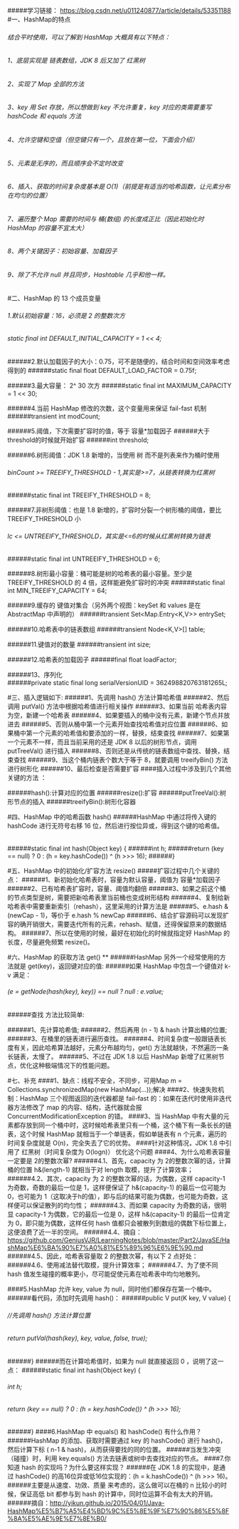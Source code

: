 #####学习链接： https://blog.csdn.net/u011240877/article/details/53351188
#一、HashMap的特点
###### 结合平时使用，可以了解到 HashMap 大概具有以下特点：
######  1、底层实现是 链表数组，JDK 8 后又加了 红黑树
######  2、实现了 Map 全部的方法
######  3、key 用 Set 存放，所以想做到 key 不允许重复，key 对应的类需要重写 hashCode 和 equals 方法
######  4、允许空键和空值（但空键只有一个，且放在第一位，下面会介绍）
######  5、元素是无序的，而且顺序会不定时改变
######  6、插入、获取的时间复杂度基本是 O(1)（前提是有适当的哈希函数，让元素分布在均匀的位置）
######  7、遍历整个 Map 需要的时间与 桶(数组) 的长度成正比（因此初始化时 HashMap 的容量不宜太大）
######  8、两个关键因子：初始容量、加载因子
######  9、除了不允许 null 并且同步，Hashtable 几乎和他一样。


#二、HashMap 的 13 个成员变量
###### 1.默认初始容量：16，必须是 2 的整数次方
###### static final int DEFAULT_INITIAL_CAPACITY = 1 << 4; 

######2.默认加载因子的大小：0.75，可不是随便的，结合时间和空间效率考虑得到的
######static final float DEFAULT_LOAD_FACTOR = 0.75f;

######3.最大容量： 2^ 30 次方
######static final int MAXIMUM_CAPACITY = 1 << 30;

######4.当前 HashMap 修改的次数，这个变量用来保证 fail-fast 机制
######transient int modCount;

######5.阈值，下次需要扩容时的值，等于 容量*加载因子
######大于threshold的时候就开始扩容
######int threshold;

######6.树形阈值：JDK 1.8 新增的，当使用 树 而不是列表来作为桶时使用
######    binCount >= TREEIFY_THRESHOLD - 1,其实是>=7，从链表转换为红黑树
######static final int TREEIFY_THRESHOLD = 8;

######7.非树形阈值：也是 1.8 新增的，扩容时分裂一个树形桶的阈值，要比 TREEIFY_THRESHOLD 小
######   lc <= UNTREEIFY_THRESHOLD，其实是<=6的时候从红黑树转换为链表
######static final int UNTREEIFY_THRESHOLD = 6;

######8.树形最小容量：桶可能是树的哈希表的最小容量。至少是 TREEIFY_THRESHOLD 的 4 倍，这样能避免扩容时的冲突
######static final int MIN_TREEIFY_CAPACITY = 64;

######9.缓存的 键值对集合（另外两个视图：keySet 和 values 是在 AbstractMap 中声明的）
######transient Set<Map.Entry<K,V>> entrySet;

######10.哈希表中的链表数组
######transient Node<K,V>[] table;

######11.键值对的数量
######transient int size;

######12.哈希表的加载因子
######final float loadFactor;

######13、序列化  
######private static final long serialVersionUID = 362498820763181265L;

#三、插入逻辑如下:
######1、先调用 hash() 方法计算哈希值
######2、然后调用 putVal() 方法中根据哈希值进行相关操作
######3、如果当前 哈希表内容为空，新建一个哈希表
######4、如果要插入的桶中没有元素，新建个节点并放进去
######5、否则从桶中第一个元素开始查找哈希值对应位置
######6、如果桶中第一个元素的哈希值和要添加的一样，替换，结束查找
######7、如果第一个元素不一样，而且当前采用的还是 JDK 8 以后的树形节点，调用 putTreeVal() 进行插入
######8、否则还是从传统的链表数组中查找、替换，结束查找
######9、当这个桶内链表个数大于等于 8，就要调用 treeifyBin() 方法进行树形化
######10、最后检查是否需要扩容
####插入过程中涉及到几个其他关键的方法 ：

######hash():计算对应的位置
######resize():扩容
######putTreeVal():树形节点的插入
######treeifyBin():树形化容器



#四、HashMap 中的哈希函数 hash()
######HashMap 中通过将传入键的 hashCode 进行无符号右移 16 位，然后进行按位异或，得到这个键的哈希值。
######
######static final int hash(Object key) {
######int h;
######return (key == null) ? 0 : (h = key.hashCode()) ^ (h >>> 16);
######}



#五、HashMap 中的初始化/扩容方法 resize()
#####扩容过程中几个关键的点：
######1、新初始化哈希表时，容量为默认容量，阈值为 容量*加载因子
######2、已有哈希表扩容时，容量、阈值均翻倍
######3、如果之前这个桶的节点类型是树，需要把新哈希表里当前桶也变成树形结构
######4、复制给新哈希表中需要重新索引（rehash），这里采用的计算方法是
######5、e.hash & (newCap - 1)，等价于 e.hash % newCap
######6、结合扩容源码可以发现扩容的确开销很大，需要迭代所有的元素，rehash、赋值，还得保留原来的数据结构。
######7、所以在使用的时候，最好在初始化的时候就指定好 HashMap 的长度，尽量避免频繁 resize()。


#六、HashMap 的获取方法 get() **
######HashMap 另外一个经常使用的方法就是 get(key)，返回键对应的值:
######如果 HashMap 中包含一个键值对 k-v 满足：
######  (e = getNode(hash(key), key)) == null ? null : e.value;
######查找 方法比较简单:

######1、先计算哈希值;
######2、然后再用 (n - 1) & hash 计算出桶的位置;
######3、在桶里的链表进行遍历查找。
######4、时间复杂度一般跟链表长度有关，因此哈希算法越好，元素分布越均匀，get() 方法就越快，不然遍历一条长链表，太慢了。
######5、不过在 JDK 1.8 以后 HashMap 新增了红黑树节点，优化这种极端情况下的性能问题。


#七、补充
####1、缺点：线程不安全，不同步，可用Map m = Collections.synchronizedMap(new HashMap(...));解决
####2、快速失败机制：HashMap 三个视图返回的迭代器都是 fail-fast 的：如果在迭代时使用非迭代器方法修改了 map 的内容、结构，迭代器就会报 ConcurrentModificationException 的错。
####3、当 HashMap 中有大量的元素都存放到同一个桶中时，这时候哈希表里只有一个桶，这个桶下有一条长长的链表，这个时候 HashMap 就相当于一个单链表，假如单链表有 n 个元素，遍历的时间复杂度就是 O(n)，完全失去了它的优势。
####针对这种情况，JDK 1.8 中引用了 红黑树（时间复杂度为 O(logn)） 优化这个问题
####4、为什么哈希表容量一定要是 2的整数次幂?
######4.1、首先，capacity 为 2的整数次幂的话，计算桶的位置 h&(length-1) 就相当于对 length 取模，提升了计算效率；
######4.2、其次，capacity 为 2 的整数次幂的话，为偶数，这样 capacity-1 为奇数，奇数的最后一位是 1，这样便保证了 h&(capacity-1) 的最后一位可能为 0，也可能为 1（这取决于h的值），即与后的结果可能为偶数，也可能为奇数，这样便可以保证散列的均匀性；
######4.3、而如果 capacity 为奇数的话，很明显 capacity-1 为偶数，它的最后一位是 0，这样 h&(capacity-1) 的最后一位肯定为 0，即只能为偶数，这样任何 hash 值都只会被散列到数组的偶数下标位置上，这便浪费了近一半的空间。
######4.4、摘自： https://github.com/GeniusVJR/LearningNotes/blob/master/Part2/JavaSE/HashMap%E6%BA%90%E7%A0%81%E5%89%96%E6%9E%90.md
######4.5、因此，哈希表容量取 2 的整数次幂，有以下 2 点好处：
######4.6、使用减法替代取模，提升计算效率；
######4.7、为了使不同 hash 值发生碰撞的概率更小，尽可能促使元素在哈希表中均匀地散列。



####5.HashMap 允许 key, value 为 null，同时他们都保存在第一个桶中。
######看代码，添加时先调用 hash()：
######public V put(K key, V value) {
######    //先调用 hash() 方法计算位置
######    return putVal(hash(key), key, value, false, true);
######}
######而在计算哈希值时，如果为 null 就直接返回 0 ，说明了这一点：
######static final int hash(Object key) {
######    int h;
######    return (key == null) ? 0 : (h = key.hashCode()) ^ (h >>> 16);
######}
####6.HashMap 中 equals() 和 hashCode() 有什么作用？
######HashMap 的添加、获取时需要通过 key 的 hashCode() 进行 hash()，然后计算下标 ( n-1 & hash)，从而获得要找的同的位置。
######当发生冲突（碰撞）时，利用 key.equals() 方法去链表或树中去查找对应的节点。
####7.你知道 hash 的实现吗？为什么要这样实现？
######在 JDK 1.8 的实现中，是通过 hashCode() 的高16位异或低16位实现的：(h = k.hashCode()) ^ (h >>> 16)。
######主要是从速度、功效、质量 来考虑的，这么做可以在桶的 n 比较小的时候，保证高低 bit 都参与到 hash 的计算中，同时位运算不会有太大的开销。
######摘自：http://yikun.github.io/2015/04/01/Java-HashMap%E5%B7%A5%E4%BD%9C%E5%8E%9F%E7%90%86%E5%8F%8A%E5%AE%9E%E7%8E%B0/